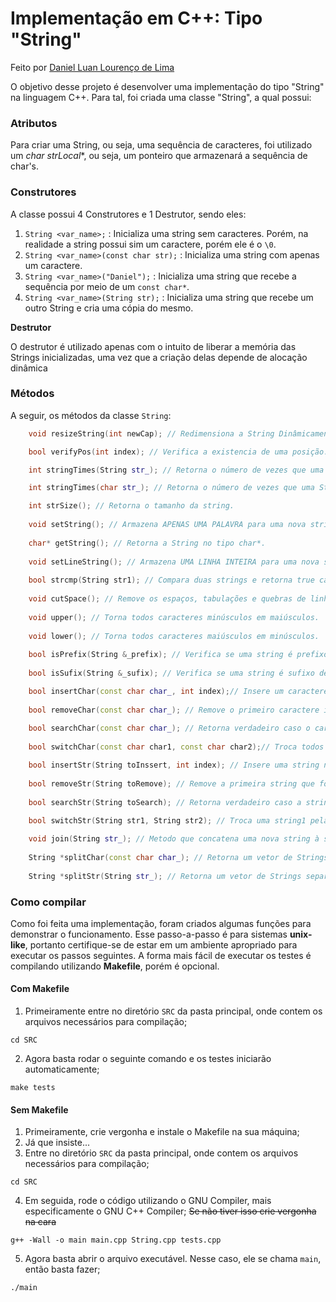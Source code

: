 # Implementação em C++: Tipo "String"

Feito por [Daniel Luan Lourenço de Lima](https://github.com/DanieLuan)

O objetivo desse projeto é desenvolver uma implementação do tipo "String" na linguagem C++. Para tal, foi criada uma classe "String", a qual possui:
### Atributos

Para criar uma String, ou seja, uma sequência de caracteres, foi utilizado um **char* strLocal**, ou seja, um ponteiro que armazenará a sequência de char's.

### Construtores

A classe possui 4 Construtores e 1 Destrutor, sendo eles:

1. `String <var_name>;` : Inicializa uma string sem caracteres. Porém, na realidade a string possui sim um caractere, porém ele é o `\0`.
2. `String <var_name>(const char str);` : Inicializa uma string com apenas um caractere.
3. `String <var_name>("Daniel");` : Inicializa uma string que recebe a sequência por meio de um `const char*`.
4. `String <var_name>(String str);` : Inicializa uma string que recebe um outro String e cria uma cópia do mesmo.

**Destrutor**

O destrutor é utilizado apenas com o intuito de liberar a memória das Strings inicializadas, uma vez que a criação delas depende de alocação dinâmica

### Métodos

A seguir, os métodos da classe `String`:

```c++
    void resizeString(int newCap); // Redimensiona a String Dinâmicamente.

    bool verifyPos(int index); // Verifica a existencia de uma posição.

    int stringTimes(String str_); // Retorna o número de vezes que uma String ou um Char aparecem na String.

    int stringTimes(char str_); // Retorna o número de vezes que uma String ou um Char aparecem na String.

    int strSize(); // Retorna o tamanho da string.
    
    void setString(); // Armazena APENAS UMA PALAVRA para uma nova string pela entrada padrão. 
    
    char* getString(); // Retorna a String no tipo char*.
    
    void setLineString(); // Armazena UMA LINHA INTEIRA para uma nova string pela entrada padrão. 
    
    bool strcmp(String str1); // Compara duas strings e retorna true caso seja verdadeiro, ou false caso seja falso.
    
    void cutSpace(); // Remove os espaços, tabulações e quebras de linhas de antes e depois da String.
    
    void upper(); // Torna todos caracteres minúsculos em maiúsculos.
    
    void lower(); // Torna todos caracteres maiúsculos em minúsculos.
    
    bool isPrefix(String &_prefix); // Verifica se uma string é prefixo de outra.
    
    bool isSufix(String &_sufix); // Verifica se uma string é sufixo de outra.

    bool insertChar(const char char_, int index);// Insere um caractere na posição indicada
    
    bool removeChar(const char char_); // Remove o primeiro caractere indicado
    
    bool searchChar(const char char_); // Retorna verdadeiro caso o caractere indicado esteja presente na String, caso contrário retorna falso.
    
    bool switchChar(const char char1, const char char2);// Troca todos os CHAR1 pelos CHAR2 em uma String, porém apenas caso o char1 esteja presente.

    bool insertStr(String toInssert, int index); // Insere uma string na posição indicada.
    
    bool removeStr(String toRemove); // Remove a primeira string que for atribuída na função.
    
    bool searchStr(String toSearch); // Retorna verdadeiro caso a string indicada esteja presente na outra string, caso contrário retorna falso.
    
    bool switchStr(String str1, String str2); // Troca uma string1 pela string2 na string principal, porém apenas caso a string1 esteja presente.

    void join(String str_); // Metodo que concatena uma nova string à string principal.
    
    String *splitChar(const char char_); // Retorna um vetor de Strings separados por um char.
    
    String *splitStr(String str_); // Retorna um vetor de Strings separados por uma String.
```

### Como compilar

Como foi feita uma implementação, foram criados algumas funções para demonstrar o funcionamento.
Esse passo-a-passo é para sistemas **unix-like**, portanto certifique-se de estar em um ambiente apropriado para executar os passos seguintes.
A forma mais fácil de executar os testes é compilando utilizando **Makefile**, porém é opcional.

#### Com Makefile

1. Primeiramente entre no diretório `SRC` da pasta principal, onde contem os arquivos necessários para compilação;
```
cd SRC
```
2. Agora basta rodar o seguinte comando e os testes iniciarão automaticamente;
```
make tests
```

#### Sem Makefile
1. Primeiramente, crie vergonha e instale o Makefile na sua máquina;
2. Já que insiste...
3. Entre no diretório `SRC` da pasta principal, onde contem os arquivos necessários para compilação;
```
cd SRC
```
4. Em seguida, rode o código utilizando o GNU Compiler, mais especificamente o GNU C++ Compiler; ~~Se não tiver isso crie vergonha na cara~~
```
g++ -Wall -o main main.cpp String.cpp tests.cpp
```
5. Agora basta abrir o arquivo executável. Nesse caso, ele se chama `main`, então basta fazer;
```
./main
```

